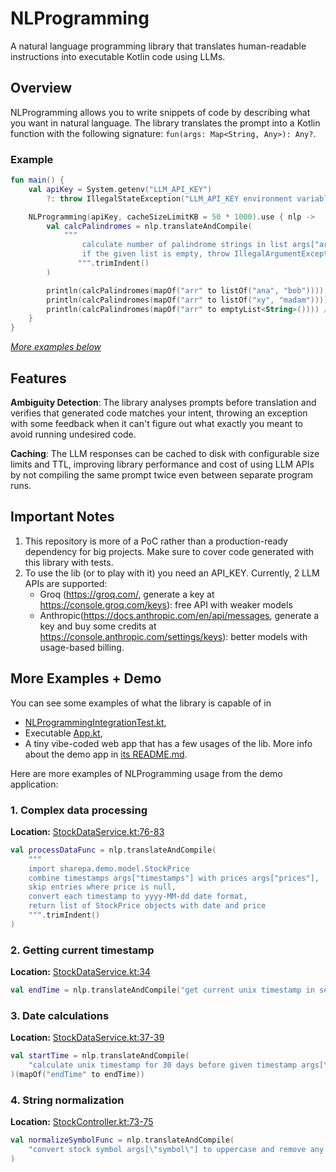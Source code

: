 # NLProgramming

A natural language programming library that translates human-readable instructions into executable Kotlin code using
LLMs.

## Overview

NLProgramming allows you to write snippets of code by describing what you want in natural language. The library
translates the prompt into a Kotlin function with the following signature: `fun(args: Map<String, Any>): Any?`.

### Example

```kotlin
fun main() {
    val apiKey = System.getenv("LLM_API_KEY")
        ?: throw IllegalStateException("LLM_API_KEY environment variable is required")

    NLProgramming(apiKey, cacheSizeLimitKB = 50 * 1000).use { nlp ->
        val calcPalindromes = nlp.translateAndCompile(
            """
                calculate number of palindrome strings in list args["arr"].
                if the given list is empty, throw IllegalArgumentException
               """.trimIndent()
        )

        println(calcPalindromes(mapOf("arr" to listOf("ana", "bob")))) // prints 2
        println(calcPalindromes(mapOf("arr" to listOf("xy", "madam")))) // prints 1
        println(calcPalindromes(mapOf("arr" to emptyList<String>()))) // throws IllegalArgumentException
    }
}
```

*[More examples below](#more-examples--demo)*

## Features

**Ambiguity Detection**: The library analyses prompts before translation and verifies that generated code matches your
intent, throwing an exception with some feedback when it can't figure out what exactly you meant to avoid running
undesired code.

**Caching**: The LLM responses can be cached to disk with configurable size limits and TTL, improving library
performance and cost of using LLM APIs by not compiling the same prompt twice even between separate program runs.

## Important Notes

1. This repository is more of a PoC rather than a production-ready dependency for big projects. Make sure to cover code generated with this library with tests.
2. To use the lib (or to play with it) you need an API_KEY. Currently, 2 LLM APIs are supported:
    * Groq (https://groq.com/, generate a key at https://console.groq.com/keys): free API with weaker models
    * Anthropic(https://docs.anthropic.com/en/api/messages, generate a key and buy some credits
      at https://console.anthropic.com/settings/keys): better models with usage-based billing.

## More Examples + Demo

You can see some examples of what the library is capable of in
* [NLProgrammingIntegrationTest.kt](nlp/src/test/kotlin/sharepa/nlprogramming/NLProgrammingIntegrationTest.kt),
* Executable [App.kt](app/src/main/kotlin/App.kt),
* A tiny vibe-coded web app that has a few usages of the lib. More info about the demo app in [its README.md](demo/README.md).

Here are more examples of NLProgramming usage from the demo application:

### 1. Complex data processing
**Location:** [StockDataService.kt:76-83](demo/src/main/kotlin/service/StockDataService.kt#L76-L83)
```kotlin
val processDataFunc = nlp.translateAndCompile(
    """
    import sharepa.demo.model.StockPrice
    combine timestamps args["timestamps"] with prices args["prices"], 
    skip entries where price is null,
    convert each timestamp to yyyy-MM-dd date format,
    return list of StockPrice objects with date and price
    """.trimIndent()
)
```

### 2. Getting current timestamp
**Location:** [StockDataService.kt:34](demo/src/main/kotlin/service/StockDataService.kt#L34)
```kotlin
val endTime = nlp.translateAndCompile("get current unix timestamp in seconds")(emptyMap()) as Long
```

### 3. Date calculations
**Location:** [StockDataService.kt:37-39](demo/src/main/kotlin/service/StockDataService.kt#L37-L39)
```kotlin
val startTime = nlp.translateAndCompile(
    "calculate unix timestamp for 30 days before given timestamp args[\"endTime\"]"
)(mapOf("endTime" to endTime))
```

### 4. String normalization
**Location:** [StockController.kt:73-75](demo/src/main/kotlin/api/StockController.kt#L73-L75)
```kotlin
val normalizeSymbolFunc = nlp.translateAndCompile(
    "convert stock symbol args[\"symbol\"] to uppercase and remove any whitespace"
)
```
